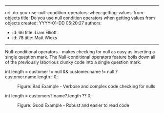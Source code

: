 

---
uri: do-you-use-null-condition-operators-when-getting-values-from-objects
title: Do you use null condition operators when getting values from objects
created: YYYY-01-DD 05:20:27
authors:
  - id: 66
    title: Liam Elliott
  - id: 78
    title: Matt Wicks
---




<span class='intro'> ​Null-conditional operators - makes checking for null as easy as inserting a single question mark. The Null-conditional operators feature boils down all of the previously laborious clunky code into a single question mark.<br> </span>

<p class="ssw15-rteElement-CodeArea">int length = customer&#160;!= null &amp;&amp; customer.name != null&#160;? customer.name.length &#58; 0;&#160;&#160;</p><dd class="ssw15-rteElement-FigureBad">Figure&#58; Bad Example - Verbose and complex code checking for nulls<br></dd><p class="ssw15-rteElement-CodeArea">int length = customers?.name?.length ?? 0;<br></p><dd class="ssw15-rteElement-FigureGood">​​Figure&#58; Good Example - Robust and easier to read code<br></dd>


